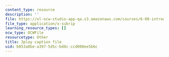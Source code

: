 ```yaml
---
content_type: resource
description: ''
file: https://ol-ocw-studio-app-qa.s3.amazonaws.com/courses/6-00-introduction-to-computer-science-and-programming-fall-2008/b053a8bea3975d5cbd8cccd000ee5b6c_hVHqs38fPe8.vtt
file_type: application/x-subrip
learning_resource_types: []
ocw_type: OCWFile
resourcetype: Other
title: 3play caption file
uid: b053a8be-a397-5d5c-bd8c-ccd000ee5b6c
---
```

